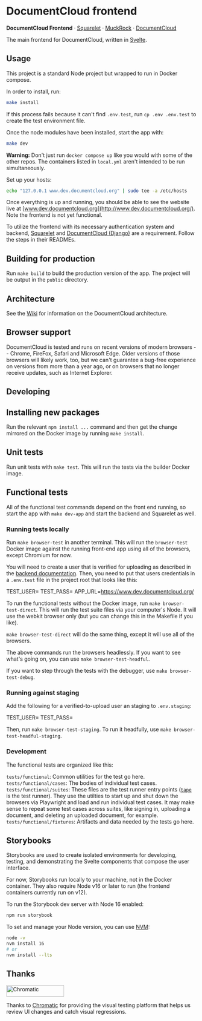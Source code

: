 # DocumentCloud frontend

**DocumentCloud Frontend** &middot; [Squarelet][squarelet] &middot; [MuckRock][muckrock] &middot; [DocumentCloud][documentcloud]

The main frontend for DocumentCloud, written in [Svelte](https://svelte.dev/).

## Usage

This project is a standard Node project but wrapped to run in Docker compose.

In order to install, run:

```bash
make install
```

If this process fails because it can't find `.env.test`, run `cp .env .env.test` to create the test environment file.

Once the node modules have been installed, start the app with:

```bash
make dev
```

**Warning:** Don't just run `docker compose up` like you would with some of the other repos. The containers listed in `local.yml` aren't intended to be run simultaneously.

Set up your hosts:

```bash
echo "127.0.0.1 www.dev.documentcloud.org" | sudo tee -a /etc/hosts
```

Once everything is up and running, you should be able to see the website live at [www.dev.documentcloud.org](http://www.dev.documentcloud.org/). Note the frontend is not yet functional.

To utilize the frontend with its necessary authentication system and backend, [Squarelet](https://github.com/muckrock/squarelet) and [DocumentCloud (Django)](https://github.com/muckrock/documentcloud) are a requirement. Follow the steps in their READMEs.

## Building for production

Run `make build` to build the production version of the app. The project will be output in the `public` directory.

## Architecture

See the [Wiki](https://github.com/MuckRock/documentcloud-frontend/wiki) for information on the DocumentCloud architecture.

## Browser support

DocumentCloud is tested and runs on recent versions of modern browsers -- Chrome, FireFox, Safari and Microsoft Edge. Older versions of those browsers will likely work, too, but we can't guarantee a bug-free experience on versions from more than a year ago, or on browsers that no longer receive updates, such as Internet Explorer.

## Developing

## Installing new packages

Run the relevant `npm install ...` command and then get the change mirrored on the Docker image by running `make install`.

[muckrock]: https://github.com/MuckRock/muckrock
[documentcloud]: https://github.com/MuckRock/documentcloud
[squarelet]: https://github.com/muckrock/squarelet

## Unit tests

Run unit tests with `make test`. This will run the tests via the builder Docker image.

## Functional tests

All of the functional test commands depend on the front end running, so start the app with `make dev-app` and start the backend and Squarelet as well.

### Running tests locally

Run `make browser-test` in another terminal. This will run the `browser-test` Docker image against the running front-end app using all of the browsers, except Chromium for now.

You will need to create a user that is verified for uploading as described in the [backend documentation](muckrock/documentcloud). Then, you need to put that users credentials in a `.env.test` file in the project root that looks like this:

TEST_USER=<the test user>
TEST_PASS=<the password>
APP_URL=https://www.dev.documentcloud.org/

To run the functional tests without the Docker image, run `make browser-test-direct`. This will run the test suite files via your computer's Node. It will use the webkit browser only (but you can change this in the Makefile if you like).

`make browser-test-direct` will do the same thing, except it will use all of the browsers.

The above commands run the browsers headlessly. If you want to see what's going on, you can use `make browser-test-headful`.

If you want to step through the tests with the debugger, use `make browser-test-debug`.

### Running against staging

Add the following for a verified-to-upload user an staging to `.env.staging`:

TEST_USER=<the test user>
TEST_PASS=<the password>

Then, run `make browser-test-staging`. To run it headfully, use `make browser-test-headful-staging`.

### Development

The functional tests are organized like this:

`tests/functional`: Common utilities for the test go here.
`tests/functional/cases`: The bodies of individual test cases.
`tests/functional/suites`: These files are the test runner entry points ([`tape`](https://github.com/ljharb/tape/) is the test runner). They use the utilties to start up and shut down the browsers via Playwright and load and run individual test cases. It may make sense to repeat some test cases across suites, like signing in, uploading a document, and deleting an uploaded document, for example.
`tests/functional/fixtures`: Artifacts and data needed by the tests go here.

## Storybooks

Storybooks are used to create isolated environments for developing, testing, and demonstrating the Svelte components that compose the user interface.

For now, Storybooks run locally to your machine, not in the Docker container.
They also require Node v16 or later to run (the frontend containers currently run on v12).

To run the Storybook dev server with Node 16 enabled:

```sh
npm run storybook
```

To set and manage your Node version, you can use [NVM](https://github.com/nvm-sh/nvm):

```sh
node -v
nvm install 16
# or
nvm install --lts
```

## Thanks

<a href="https://www.chromatic.com/"><img src="https://user-images.githubusercontent.com/321738/84662277-e3db4f80-af1b-11ea-88f5-91d67a5e59f6.png" width="153" height="30" alt="Chromatic" /></a>

Thanks to [Chromatic](https://www.chromatic.com/) for providing the visual testing platform that helps us review UI changes and catch visual regressions.
